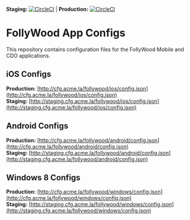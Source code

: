**Staging:** [![CircleCI](https://circleci.com/gh/otuome/blueprint-mobile-app-config/tree/dev.svg?style=svg)](https://circleci.com/gh/otuome/blueprint-mobile-app-config/tree/dev)  |  **Production:** [![CircleCI](https://circleci.com/gh/otuome/blueprint-mobile-app-config/tree/master.svg?style=svg)](https://circleci.com/gh/otuome/blueprint-mobile-app-config/tree/master)

# FollyWood App Configs
This repository contains configuration files for the FollyWood Mobile and CDO applications.  

## iOS Configs
**Production:** [http://cfg.acme.la/follywood/ios/config.json](http://cfg.acme.la/follywood/ios/config.json)  
**Staging:** [http://staging.cfg.acme.la/follywood/ios/config.json](http://staging.cfg.acme.la/follywood/ios/config.json)  

## Android Configs
**Production:** [http://cfg.acme.la/follywood/android/config.json](http://cfg.acme.la/follywood/android/config.json)  
**Staging:** [http://staging.cfg.acme.la/follywood/android/config.json](http://staging.cfg.acme.la/follywood/android/config.json)  

## Windows 8 Configs
**Production:** [http://cfg.acme.la/follywood/windows/config.json](http://cfg.acme.la/follywood/windows/config.json)  
**Staging:** [http://staging.cfg.acme.la/follywood/windows/config.json](http://staging.cfg.acme.la/follywood/windows/config.json)  

  

